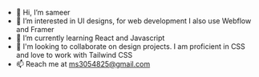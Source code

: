 - 👋 Hi, I’m sameer
- 👀 I’m interested in UI designs, for web development I also use Webflow and Framer
- 🌱 I’m currently learning React and Javascript
- 💞️ I'm looking to collaborate on design projects. I am proficient in CSS and love to work with Tailwind CSS
- 📫 Reach me at ms3054825@gmail.com


